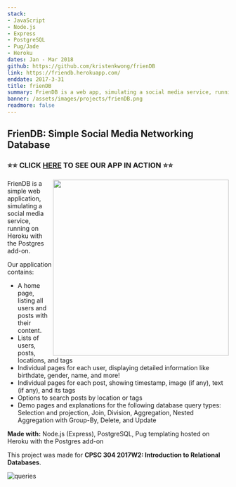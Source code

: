 ```yaml
---
stack:
- JavaScript
- Node.js
- Express
- PostgreSQL
- Pug/Jade
- Heroku
dates: Jan - Mar 2018
github: https://github.com/kristenkwong/frienDB
link: https://friendb.herokuapp.com/
enddate: 2017-3-31
title: frienDB
summary: FrienDB is a web app, simulating a social media service, running on Heroku with the Postgres add-on. The app contains a home page with all users and posts with their content, individual pages for users, displaying more detailed information, as well as their posts. 
banner: /assets/images/projects/frienDB.png
readmore: false
---
```


## FrienDB: Simple Social Media Networking Database

### ⭐️⭐️ CLICK [HERE](https://friendb.herokuapp.com/) TO SEE OUR APP IN ACTION ⭐️⭐️ ###

<img align='right' width='400' src='https://github.com/kristenkwong/frienDB/blob/master/public/images/preview.gif?raw=true'>

FrienDB is a simple web application, simulating a social media service, running on Heroku with the Postgres add-on.

Our application contains:
* A home page, listing all users and posts with their content.
* Lists of users, posts, locations, and tags
* Individual pages for each user, displaying detailed information like birthdate, gender, name, and more!
* Individual pages for each post, showing timestamp, image (if any), text (if any), and its tags
* Options to search posts by location or tags
* Demo pages and explanations for the following database query types: Selection and projection, Join, Division, Aggregation, Nested Aggregation with Group-By, Delete, and Update

**Made with:** Node.js (Express), PostgreSQL, Pug templating hosted on Heroku with the Postgres add-on

This project was made for **CPSC 304 2017W2: Introduction to Relational Databases**.

![queries](https://github.com/kristenkwong/frienDB/blob/master/public/images/queries.gif?raw=true)

